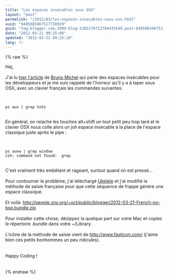 ```yaml
---
title: "Les espaces insécables sous OSX"
layout: "post"
permalink: "/2012/03/les-espaces-insecables-sous-osx.html"
uuid: "8495883467517738919"
guid: "tag:blogger.com,1999:blog-5365176712784435549.post-8495883467517738919"
date: "2012-03-21 09:25:00"
updated: "2012-03-21 09:25:18"
lang: fr
---
```


{% raw %}
<div class="css-full-post-content js-full-post-content">
Hej,<br />
<br />
J'ai lu <a href="http://dev.af83.com/2012/03/20/les-espaces-insecables-pour-les-codeurs.html">hier l'article</a> de <a href="https://twitter.com/#%21/brmichel">Bruno Michel</a> qui parle des espaces insécables pour les développeurs et je me suis rappelé de l'horreur qu'il y a à taper sous OSX, avec un clavier français les commandes suivantes:<br />
<br />
<pre><code>
ps aux | grep toto
</code></pre>
<br />
En général, on relache les touches alt+shift un tout petit peu trop tard et le clavier OSX nous colle alors un joli espace insécable à la place de l'espace classique juste après le pipe :<br />
<br />
<pre><code>
ps auxw |&nbsp;grep window
zsh: command not found: &nbsp;grep
</code></pre>
<br />
C'est vraiment très embêtant et rageant, surtout quand on est pressé...<br />
<br />
Pour contourner le problème, j'ai téléchargé <a href="http://scripts.sil.org/cms/scripts/page.php?site_id=nrsi&amp;id=ukelele">Ukelele</a> et j'ai modifié la méthode de saisie française pour que cette séquence de frappe génère une espace classique.<br />
<br />
Et voilà: <a href="http://people.zoy.org/%7Eoct/public/blogger/2012-03-21-French-no-bsp.bundle.zip">http://people.zoy.org/~oct/public/blogger/2012-03-21-French-no-bsp.bundle.zip</a><br />
<br />
Pour installer cette chose, dézippez la quelque part sur votre Mac et copiez le répertoire .bundle dans votre ~/Library.<br />
<br />
L'icône de la méthode de saisie vient de <a href="http://www.fasticon.com/">http://www.fasticon.com/</a> (j'aime bien ces petits bonhommes un peu ridicules).<br />
<br />
<br />
Happy Coding ! <br />
<br />
<br />
</div>
{% endraw %}